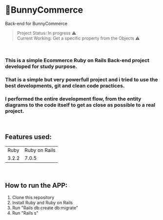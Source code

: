 # 🐰BunnyCommerce
Back-end for BunnyCommerce


> Project Status: In progress ⚠️
> <br>
> Current Working: Get a specific property from the Objects ⚠️
<br>

### This is a simple Ecommerce Ruby on Rails Back-end project developed for study purpose.

### That is a simple but very powerfull project and i tried to use the best developments, git and clean code practices.

### I performed the entire development flow, from the entity diagrams to the code itself to get as close as possible to a real project.

<br>

## Features used:

<table>
  <tr>
    <td>Ruby</td>
    <td>Ruby on Rails</td>
  </tr>
  <tr>
    <td>3.2.2</td>
    <td>7.0.5</td>
  </tr>
<table>

<br>

## How to run the APP:

1. Clone this repository
2. Install Ruby and Ruby on Rails
3. Run "Rails db:create db:migrate"
4. Run "Rails s"
